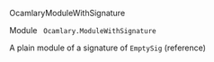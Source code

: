 OcamlaryModuleWithSignature

 Module `` Ocamlary.ModuleWithSignature`` 


A plain module of a signature of `` EmptySig
``  (reference)

